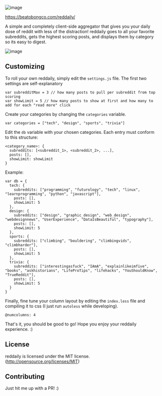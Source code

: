 ![image](https://cloud.githubusercontent.com/assets/3739702/19669856/422113ee-9a95-11e6-92fe-699bed9079a7.png)

https://beatobongco.com/reddaily/

A simple and completely client-side aggregator that gives you your daily dose of reddit with less of the distraction! reddaily goes to all your favorite subreddits, gets the highest scoring posts, and displays them by category so its easy to digest.

![image](https://cloud.githubusercontent.com/assets/3739702/19669928/d4e2acc4-9a95-11e6-83a4-c82f53883935.png)

## Customizing

To roll your own reddaily, simply edit the `settings.js` file. The first two settings are self-explanatory

```
var subredditMax = 3 // how many posts to pull per subreddit from top scoring
var showLimit = 5 // how many posts to show at first and how many to add for each "read more" click
```

Create your categories by changing the `categories` variable.

```
var categories = ["tech", "design", "sports", "trivia"]
````

Edit the `db` variable with your chosen categories. Each entry must conform to this structure:

```
<category_name>: {
  subreddits: [<subreddit_1>, <subreddit_2>, ...],
  posts: [],
  showLimit: showLimit
}

```

Example:

```
var db = {
  tech: {
    subreddits: ["programming", "futurology", "tech", "linux", "learnprogramming", "python", "javascript"],
    posts: [],
    showLimit: 5
  },
  design: {
    subreddits: ["design", "graphic_design", "web_design", "webdesignnews", "UserExperience", "DataIsBeautiful", "typography"],
    posts: [],
    showLimit: 5
  },
  sports: {
    subreddits: ["climbing", "bouldering", "climbingvids", "climbharder"],
    posts: [],
    showLimit: 5
  },
  trivia: {
    subreddits: ["interestingasfuck", "IAmA", "explainlikeimfive", "books", "askhistorians", "LifeProTips", "lifehacks", "YouShouldKnow", "TrueReddit"],
    posts: [],
    showLimit: 5
  }
}
```

Finally, fine tune your column layout by editing the `index.less` file and compiling it to css (I just run `autoless` while developing).

```
@numcolumns: 4
```

That's it, you should be good to go! Hope you enjoy your reddaily experience. :)

## License

reddaily is licensed under the MIT license. (http://opensource.org/licenses/MIT)

## Contributing

Just hit me up with a PR! :)
